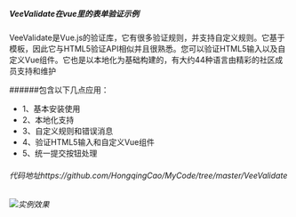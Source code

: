 
##### VeeValidate在vue里的表单验证示例
VeeValidate是Vue.js的验证库，它有很多验证规则，并支持自定义规则。它基于模板，因此它与HTML5验证API相似并且很熟悉。您可以验证HTML5输入以及自定义Vue组件。它也是以本地化为基础构建的，有大约44种语言由精彩的社区成员支持和维护

######包含以下几点应用：
* 1、基本安装使用
* 2、本地化支持
* 3、自定义规则和错误消息
* 4、验证HTML5输入和自定义Vue组件
* 5、统一提交按钮处理

###### 代码地址https://github.com/HongqingCao/MyCode/tree/master/VeeValidate

###### ![实例效果](https://github.com/HongqingCao/MyCode/blob/master/VeeValidate/VeeValidate.gif)
